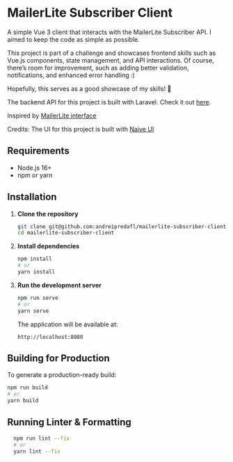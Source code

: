# MailerLite Subscriber Client

A simple Vue 3 client that interacts with the MailerLite Subscriber API. I aimed to keep the code as simple as possible.

This project is part of a challenge and showcases frontend skills such as Vue.js components, state management, and API interactions. Of course, there’s room for improvement, such as adding better validation, notifications, and enhanced error handling :)

Hopefully, this serves as a good showcase of my skills! 🚀

The backend API for this project is built with Laravel. Check it out [here](https://github.com/andreipredafl/mailerlite-subscriber-api).

Inspired by [MailerLite interface](https://dashboard.mailerlite.com/subscribers)

Credits: The UI for this project is built with [Naive UI](https://www.naiveui.com/)

## Requirements

-   Node.js 16+
-   npm or yarn

## Installation

1.  **Clone the repository**

    ```bash
    git clone git@github.com:andreipredafl/mailerlite-subscriber-client.git
    cd mailerlite-subscriber-client
    ```

2.  **Install dependencies**

    ```bash
    npm install
    # or
    yarn install
    ```

3.  **Run the development server**

    ```bash
    npm run serve
    # or
    yarn serve
    ```

    The application will be available at:

    ```
    http://localhost:8080
    ```

## Building for Production

To generate a production-ready build:

```bash
npm run build
# or
yarn build
```

## Running Linter & Formatting

```bash
  npm run lint --fix
  # or
  yarn lint --fix
```
